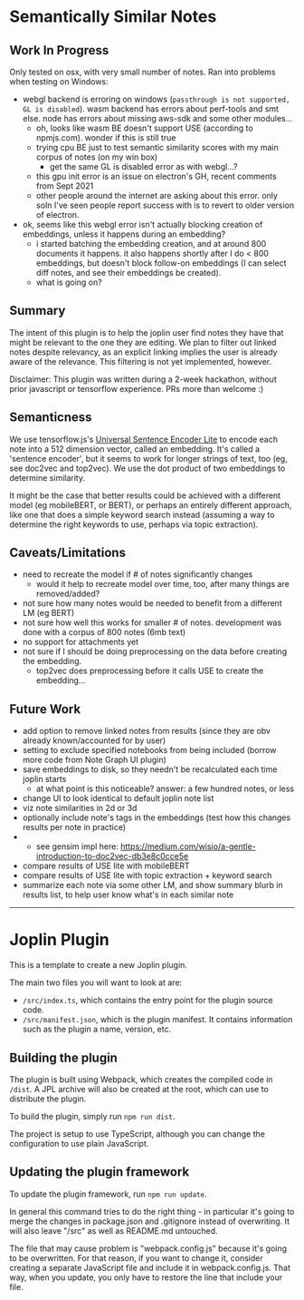 # Semantically Similar Notes

## Work In Progress

Only tested on osx, with very small number of notes. Ran into problems when testing on Windows:
- webgl backend is erroring on windows (`passthrough is not supported, GL is disabled`). wasm backend has errors about perf-tools and smt else. node has errors about missing aws-sdk and some other modules...
  - oh, looks like wasm BE doesn't support USE (according to npmjs.com). wonder if this is still true
  - trying cpu BE just to test semantic similarity scores with my main corpus of notes (on my win box)
    - get the same GL is disabled error as with webgl...?
  - this gpu init error is an issue on electron's GH, recent comments from Sept 2021
  - other people around the internet are asking about this error. only soln I've seen people report success with is to revert to older version of electron.
- ok, seems like this webgl error isn't actually blocking creation of embeddings, unless it happens during an embedding?
  - i started batching the embedding creation, and at around 800 documents it happens. it also happens shortly after I do < 800 embeddings, but doesn't block follow-on embeddings (I can select diff notes, and see their embeddings be created).
  - what is going on?

## Summary

The intent of this plugin is to help the joplin user find notes they have that might be relevant to the one they are editing. We plan to filter out linked notes despite relevancy, as an explicit linking implies the user is already aware of the relevance. This filtering is not yet implemented, however.

Disclaimer: This plugin was written during a 2-week hackathon, without prior javascript or tensorflow experience. PRs more than welcome :)

## Semanticness

We use tensorflow.js's [Universal Sentence Encoder Lite](https://github.com/tensorflow/tfjs-models/tree/master/universal-sentence-encoder) to encode each note into a 512 dimension vector, called an embedding. It's called a 'sentence encoder', but it seems to work for longer strings of text, too (eg, see doc2vec and top2vec). We use the dot product of two embeddings to determine similarity.

It might be the case that better results could be achieved with a different model (eg mobileBERT, or BERT), or perhaps an entirely different approach, like one that does a simple keyword search instead (assuming a way to determine the right keywords to use, perhaps via topic extraction).

## Caveats/Limitations

- need to recreate the model if # of notes significantly changes
  - would it help to recreate model over time, too, after many things are removed/added?
- not sure how many notes would be needed to benefit from a different LM (eg BERT)
- not sure how well this works for smaller # of notes. development was done with a corpus of 800 notes (6mb text)
- no support for attachments yet
- not sure if I should be doing preprocessing on the data before creating the embedding.
  - top2vec does preprocessing before it calls USE to create the embedding...

## Future Work

- add option to remove linked notes from results (since they are obv already known/accounted for by user)
- setting to exclude specified notebooks from being included (borrow more code from Note Graph UI plugin)
- save embeddings to disk, so they needn't be recalculated each time joplin starts
  - at what point is this noticeable? answer: a few hundred notes, or less
- change UI to look identical to default joplin note list
- viz note similarities in 2d or 3d
- optionally include note's tags in the embeddings (test how this changes results per note in practice)
- - see gensim impl here: https://medium.com/wisio/a-gentle-introduction-to-doc2vec-db3e8c0cce5e
- compare results of USE lite with mobileBERT
- compare results of USE lite with topic extraction + keyword search
- summarize each note via some other LM, and show summary blurb in results list, to help user know what's in each similar note

---

# Joplin Plugin

This is a template to create a new Joplin plugin.

The main two files you will want to look at are:

- `/src/index.ts`, which contains the entry point for the plugin source code.
- `/src/manifest.json`, which is the plugin manifest. It contains information such as the plugin a name, version, etc.

## Building the plugin

The plugin is built using Webpack, which creates the compiled code in `/dist`. A JPL archive will also be created at the root, which can use to distribute the plugin.

To build the plugin, simply run `npm run dist`.

The project is setup to use TypeScript, although you can change the configuration to use plain JavaScript.

## Updating the plugin framework

To update the plugin framework, run `npm run update`.

In general this command tries to do the right thing - in particular it's going to merge the changes in package.json and .gitignore instead of overwriting. It will also leave "/src" as well as README.md untouched.

The file that may cause problem is "webpack.config.js" because it's going to be overwritten. For that reason, if you want to change it, consider creating a separate JavaScript file and include it in webpack.config.js. That way, when you update, you only have to restore the line that include your file.
